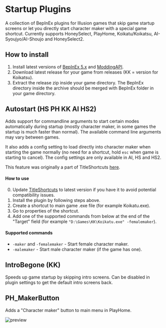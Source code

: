 # Startup Plugins
A collection of BepInEx plugins for Illusion games that skip game startup screens or let you directly start character maker with a special game shortcut. Currently supports HoneySelect, PlayHome, Koikatu/Koikatsu, AI-Syoujyo/AI-Shoujo and HoneySelect2.

## How to install
1. Install latest versions of [BepInEx 5.x](https://github.com/BepInEx/BepInEx) and [ModdingAPI](https://github.com/IllusionMods/IllusionModdingAPI).
2. Download latest release for your game from releases (KK = version for Koikatsu).
3. Extract the release zip inside your game directory. The BepInEx directory inside the archive should be merged with BepInEx folder in your game directory.

## Autostart (HS PH KK AI HS2)
Adds support for commandline arguments to start certain modes automatically during startup (mostly character maker, in some games the startup is much faster than normal). The available command line arguments may vary between games.

It also adds a config setting to load directly into character maker when starting the game normally (no need for a shortcut, hold `esc` when game is starting to cancel). The config settings are only available in AI, HS and HS2.

This feature was originally a part of TitleShortcuts [here](https://github.com/Keelhauled/KeelPlugins).

#### How to use
0. Update [TitleShortcuts](https://github.com/Keelhauled/KeelPlugins) to latest version if you have it to avoid potential compatibility issues.
1. Install the plugin by following steps above.
2. Create a shortcut to main game .exe file (for example Koikatu.exe).
3. Go to properties of the shortcut.
4. Add one of the supported commands from below at the end of the "Target" field (for example `"D:\Games\KK\Koikatu.exe" -femalemaker`).

#### Supported commands
- `-maker` and `-femalemaker` - Start female character maker.
- `-malemaker` - Start male character maker (if the game has one).

## IntroBegone (KK)
Speeds up game startup by skipping intro screens. Can be disabled in plugin settings to get the default intro screens back.

## PH_MakerButton
Adds a "Character maker" button to main menu in PlayHome.

![preview](https://user-images.githubusercontent.com/39247311/103837081-4009ea80-508b-11eb-8069-c107bcad88b9.png)
